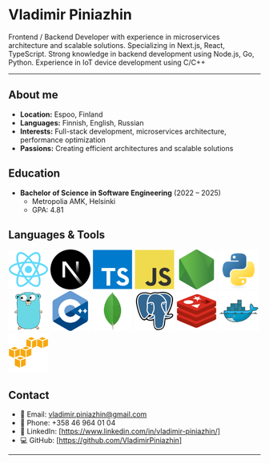 # Vladimir Piniazhin

Frontend / Backend Developer with experience in microservices architecture and scalable solutions. Specializing in Next.js, React, TypeScript. Strong knowledge in backend development using Node.js, Go, Python. Experience in IoT device development using C/C++

---

## About me
- **Location:** Espoo, Finland
- **Languages:** Finnish, English, Russian
- **Interests:** Full-stack development, microservices architecture, performance optimization
- **Passions:** Creating efficient architectures and scalable solutions


## Education
- **Bachelor of Science in Software Engineering** (2022 – 2025)
  - Metropolia AMK, Helsinki
  - GPA: 4.81

## Languages & Tools  
<div>
  <img src="https://raw.githubusercontent.com/devicons/devicon/master/icons/react/react-original.svg" alt="react" width="80" height="80"/>
  <img src="https://raw.githubusercontent.com/devicons/devicon/master/icons/nextjs/nextjs-original.svg" alt="nextjs" width="80" height="80"/>
  <img src="https://raw.githubusercontent.com/devicons/devicon/master/icons/typescript/typescript-original.svg" alt="typescript" width="80" height="80"/>
  <img src="https://raw.githubusercontent.com/devicons/devicon/master/icons/javascript/javascript-original.svg" alt="javascript" width="80" height="80"/>
  <img src="https://raw.githubusercontent.com/devicons/devicon/master/icons/nodejs/nodejs-original.svg" alt="nodejs" width="80" height="80"/>
  <img src="https://raw.githubusercontent.com/devicons/devicon/master/icons/python/python-original.svg" alt="python" width="80" height="80"/>
  <img src="https://raw.githubusercontent.com/devicons/devicon/master/icons/go/go-original.svg" alt="go" width="80" height="80"/>
  <img src="https://raw.githubusercontent.com/devicons/devicon/master/icons/cplusplus/cplusplus-original.svg" alt="cplusplus" width="80" height="80"/>
  <img src="https://raw.githubusercontent.com/devicons/devicon/master/icons/mongodb/mongodb-original.svg" alt="mongodb" width="80" height="80"/>
  <img src="https://raw.githubusercontent.com/devicons/devicon/master/icons/postgresql/postgresql-original.svg" alt="postgresql" width="80" height="80"/>
  <img src="https://raw.githubusercontent.com/devicons/devicon/master/icons/redis/redis-original.svg" alt="redis" width="80" height="80"/>
  <img src="https://raw.githubusercontent.com/devicons/devicon/master/icons/docker/docker-original.svg" alt="docker" width="80" height="80"/>
  <img src="https://raw.githubusercontent.com/devicons/devicon/master/icons/amazonwebservices/amazonwebservices-original.svg" alt="aws" width="80" height="80"/>
</div>

## Contact
- 📧 Email: vladimir.piniazhin@gmail.com
- 📱 Phone: +358 46 964 01 04
- 🔗 LinkedIn: [https://www.linkedin.com/in/vladimir-piniazhin/]
- 💻 GitHub: [https://github.com/VladimirPiniazhin]

--- 